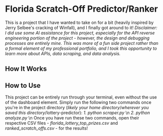 # Florida Scratch-Off Predictor/Ranker
This is a project that I have wanted to take on for a bit (heavily inspired by Jerry Selbee's cracking of Winfall), and I finally got around to it!
*Disclaimer: I did use some AI assistance for this project, especially for the API reverse engineering portion of the project - however, the design and debugging processes are entirely mine. This was more of a fun side project rather than a formal element of my professional portfolio, and I took this opportunity to learn more about APIs, data scraping, and data analysis.*
## How It Works
## How to Use
This project can be entirely run through your terminal, even without the use of the dashboard element. Simply run the following two commands once you're in the project directory (*likely your home directory*/*wherever you saved this directory*/lottery-predictor):
*1. python scraper.py* \n
*2. python analyze.py* \n
Once you have run these two commands, open their respective CSV files - *florida_lottery_top_prizes.csv* and *ranked_scratch_offs.csv* - for the results!

